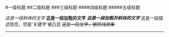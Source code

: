 #一级标题
##二级标题
###三级标题
####四级标题
#####五级标题

*这是一段斜体的文字*
**这是一段加粗的文字**
***这是一段加粗并斜体的文字***
这是一段描述信息，但是'关键字'被凸显
~~这是一段文字，删除线效果~~
*****
